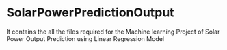 # SolarPowerPredictionOutput
It contains the all the files required for the Machine learning Project of Solar Power Output Prediction using Linear Regression Model
